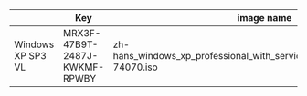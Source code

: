 
|   |Key|image name|
|---|---|---|
|Windows XP SP3 VL|MRX3F-47B9T-2487J-KWKMF-RPWBY|zh-hans_windows_xp_professional_with_service_pack_3_x86_cd_vl_x14-74070.iso|
